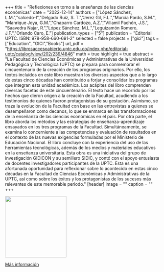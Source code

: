 +++
title = "Reflexiones en torno a la enseñanza de las ciencias económicas"
date = "2022-12-14"
authors = ["López Sánchez, L.M.","salcedo-l","Delgado Ruiz, S. T.","Jerez Gil, F.L.","Murcia Pardo, S.M.", "Manrique Joya, G.M.","Chaparro Cardozo, A.Z.","Villamil Pachón, J.S.", "Saavedra Najar, R.","López Sánchez, M.L.","Leguizamón Romero, J.F.","Orlando Caro, E."]
publication_types = ["5"]
publication = "Editorial UPTC. ISBN: 978-958-660-691-2"
selected = false
projects = ["gici"]
tags =["Education", "GICI","Books"]
url_pdf = "https://librosaccesoabierto.uptc.edu.co/index.php/editorial-uptc/catalog/view/202/239/4846"
math = true
highlight = true
abstract = "La Facultad de Ciencias Económicas y Administrativas de la Universidad Pedagógica y Tecnológica (UPTC) se prepara para conmemorar el cincuentenario de la creación de los programas originarios. Por ello, los textos incluidos en este libro muestran los diversos aspectos que a lo largo de estas cinco décadas han contribuido a forjar y consolidar los programas que integran esta unidad académica. Los acápites del libro comprenden diversas facetas de este cincuentenario. El texto hace un recorrido por los hechos que dieron origen a la creación de la Facultad, acudiendo a los testimonios de quienes fueron protagonistas de su gestación. Asimismo, se traza la evolución de la Facultad con base en las entrevistas a quienes se desempeñaron como decanos, lo que se enmarca en las transformaciones de la enseñanza de las ciencias económicas en el país. Por otra parte, el libro aborda los métodos y las estrategias de enseñanza-aprendizaje ensayados en los tres programas de la Facultad. Simultáneamente, se examina lo concerniente a las competencias y evaluación de resultados en el contexto de las nuevas exigencias formuladas por el Ministerio de Educación Nacional. El libro concluye con la experiencia del uso de las herramientas tecnológicas, además de los medios y materiales educativos en la enseñanza universitaria. Esta obra es una iniciativa del grupo de investigación GIDICON y su semillero SIDIC, y contó con el apoyo entusiasta de docentes investigadores participantes de la UPTC. Esta es una afortunada oportunidad para reflexionar sobre lo acontecido en estas cinco décadas en la Facultad de Ciencias Económicas y Administrativas de la UPTC, así como sobre los éxitos y los protagonistas de los sucesos más relevantes de este memorable periodo."
[header]
image = ""
caption = ""
+++


<img src="https://librosaccesoabierto.uptc.edu.co/public/presses/1/submission_202_187_coverImage_es_ES_t.jpg"  width="200"/>

[Más información](https://librosaccesoabierto.uptc.edu.co/index.php/editorial-uptc/catalog/book/202)





